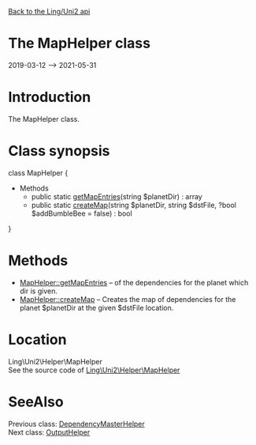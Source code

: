 [Back to the Ling/Uni2 api](https://github.com/lingtalfi/Uni2/blob/master/doc/api/Ling/Uni2.md)



The MapHelper class
================
2019-03-12 --> 2021-05-31






Introduction
============

The MapHelper class.



Class synopsis
==============


class <span class="pl-k">MapHelper</span>  {

- Methods
    - public static [getMapEntries](https://github.com/lingtalfi/Uni2/blob/master/doc/api/Ling/Uni2/Helper/MapHelper/getMapEntries.md)(string $planetDir) : array
    - public static [createMap](https://github.com/lingtalfi/Uni2/blob/master/doc/api/Ling/Uni2/Helper/MapHelper/createMap.md)(string $planetDir, string $dstFile, ?bool $addBumbleBee = false) : bool

}






Methods
==============

- [MapHelper::getMapEntries](https://github.com/lingtalfi/Uni2/blob/master/doc/api/Ling/Uni2/Helper/MapHelper/getMapEntries.md) &ndash; of the dependencies for the planet which dir is given.
- [MapHelper::createMap](https://github.com/lingtalfi/Uni2/blob/master/doc/api/Ling/Uni2/Helper/MapHelper/createMap.md) &ndash; Creates the map of dependencies for the planet $planetDir at the given $dstFile location.





Location
=============
Ling\Uni2\Helper\MapHelper<br>
See the source code of [Ling\Uni2\Helper\MapHelper](https://github.com/lingtalfi/Uni2/blob/master/Helper/MapHelper.php)



SeeAlso
==============
Previous class: [DependencyMasterHelper](https://github.com/lingtalfi/Uni2/blob/master/doc/api/Ling/Uni2/Helper/DependencyMasterHelper.md)<br>Next class: [OutputHelper](https://github.com/lingtalfi/Uni2/blob/master/doc/api/Ling/Uni2/Helper/OutputHelper.md)<br>
